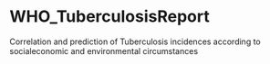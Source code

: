 # WHO_TuberculosisReport
Correlation and prediction of Tuberculosis incidences according to socialeconomic and environmental circumstances
